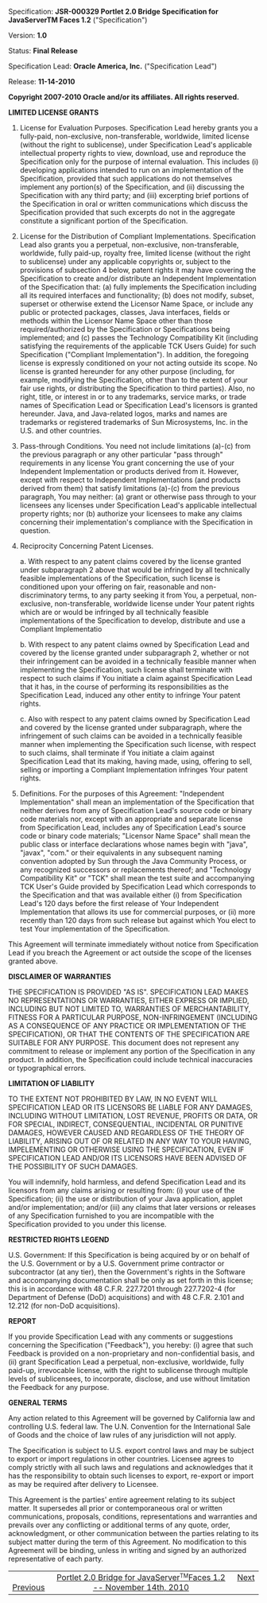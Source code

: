 Specification: **JSR-000329 Portlet 2.0 Bridge Specification for JavaServerTM
Faces 1.2** ("Specification")

Version: **1.0**

Status: **Final Release**

Specification Lead: **Oracle America, Inc.** ("Specification Lead")

Release: **11-14-2010**

**Copyright 2007-2010 Oracle and/or its affiliates. All rights reserved.**

**LIMITED LICENSE GRANTS**

1. License for Evaluation Purposes. Specification Lead hereby grants you a
fully-paid, non-exclusive, non-transferable, worldwide, limited license (without
the right to sublicense), under Specification Lead's applicable intellectual
property rights to view, download, use and reproduce the Specification only for
the purpose of internal evaluation. This includes (i) developing applications
intended to run on an implementation of the Specification, provided that such
applications do not themselves implement any portion(s) of the Specification,
and (ii) discussing the Specification with any third party; and (iii) excerpting
brief portions of the Specification in oral or written communications which
discuss the Specification provided that such excerpts do not in the aggregate
constitute a significant portion of the Specification.

2. License for the Distribution of Compliant Implementations. Specification Lead
also grants you a perpetual, non-exclusive, non-transferable, worldwide, fully
paid-up, royalty free, limited license (without the right to sublicense) under
any applicable copyrights or, subject to the provisions of subsection 4 below,
patent rights it may have covering the Specification to create and/or distribute
an Independent Implementation of the Specification that: (a) fully implements
the Specification including all its required interfaces and functionality; (b)
does not modify, subset, superset or otherwise extend the Licensor Name Space,
or include any public or protected packages, classes, Java interfaces, fields or
methods within the Licensor Name Space other than those required/authorized by
the Specification or Specifications being implemented; and (c) passes the
Technology Compatibility Kit (including satisfying the requirements of the
applicable TCK Users Guide) for such Specification ("Compliant Implementation").
In addition, the foregoing license is expressly conditioned on your not acting
outside its scope. No license is granted hereunder for any other purpose
(including, for example, modifying the Specification, other than to the extent
of your fair use rights, or distributing the Specification to third parties).
Also, no right, title, or interest in or to any trademarks, service marks, or
trade names of Specification Lead or Specification Lead's licensors is granted
hereunder. Java, and Java-related logos, marks and names are trademarks or
registered trademarks of Sun Microsystems, Inc. in the U.S. and other countries.

3. Pass-through Conditions. You need not include limitations (a)-(c) from the
previous paragraph or any other particular "pass through" requirements in any
license You grant concerning the use of your Independent Implementation or
products derived from it. However, except with respect to Independent
Implementations (and products derived from them) that satisfy limitations
(a)-(c) from the previous paragraph, You may neither: (a) grant or otherwise
pass through to your licensees any licenses under Specification Lead's
applicable intellectual property rights; nor (b) authorize your licensees to
make any claims concerning their implementation's compliance with the
Specification in question.

4. Reciprocity Concerning Patent Licenses.

    a. With respect to any patent claims covered by the license granted under
    subparagraph 2 above that would be infringed by all technically feasible
    implementations of the Specification, such license is conditioned upon your
    offering on fair, reasonable and non-discriminatory terms, to any party
    seeking it from You, a perpetual, non-exclusive, non-transferable, worldwide
    license under Your patent rights which are or would be infringed by all
    technically feasible implementations of the Specification to develop,
    distribute and use a Compliant Implementatio

    b. With respect to any patent claims owned by Specification Lead and covered
    by the license granted under subparagraph 2, whether or not their
    infringement can be avoided in a technically feasible manner when
    implementing the Specification, such license shall terminate with respect to
    such claims if You initiate a claim against Specification Lead that it has,
    in the course of performing its responsibilities as the Specification Lead,
    induced any other entity to infringe Your patent rights.

    c. Also with respect to any patent claims owned by Specification Lead and
    covered by the license granted under subparagraph, where the infringement of
    such claims can be avoided in a technically feasible manner when
    implementing the Specification such license, with respect to such claims,
    shall terminate if You initiate a claim against Specification Lead that its
    making, having made, using, offering to sell, selling or importing a
    Compliant Implementation infringes Your patent rights.

5. Definitions. For the purposes of this Agreement: "Independent Implementation"
shall mean an implementation of the Specification that neither derives from any
of Specification Lead's source code or binary code materials nor, except with an
appropriate and separate license from Specification Lead, includes any of
Specification Lead's source code or binary code materials; "Licensor Name Space"
shall mean the public class or interface declarations whose names begin with
"java", "javax", "com.<Specification Lead>" or their equivalents in any
subsequent naming convention adopted by Sun through the Java Community Process,
or any recognized successors or replacements thereof; and "Technology
Compatibility Kit" or "TCK" shall mean the test suite and accompanying TCK
User's Guide provided by Specification Lead which corresponds to the
Specification and that was available either (i) from Specification Lead's 120
days before the first release of Your Independent Implementation that allows its
use for commercial purposes, or (ii) more recently than 120 days from such
release but against which You elect to test Your implementation of the
Specification.

This Agreement will terminate immediately without notice from Specification Lead
if you breach the Agreement or act outside the scope of the licenses granted
above.

**DISCLAIMER OF WARRANTIES**
 
THE SPECIFICATION IS PROVIDED "AS IS". SPECIFICATION LEAD MAKES NO
REPRESENTATIONS OR WARRANTIES, EITHER EXPRESS OR IMPLIED, INCLUDING BUT NOT
LIMITED TO, WARRANTIES OF MERCHANTABILITY, FITNESS FOR A PARTICULAR PURPOSE,
NON-INFRINGEMENT (INCLUDING AS A CONSEQUENCE OF ANY PRACTICE OR IMPLEMENTATION
OF THE SPECIFICATION), OR THAT THE CONTENTS OF THE SPECIFICATION ARE SUITABLE
FOR ANY PURPOSE. This document does not represent any commitment to release or
implement any portion of the Specification in any product. In addition, the
Specification could include technical inaccuracies or typographical errors.

**LIMITATION OF LIABILITY**
 
TO THE EXTENT NOT PROHIBITED BY LAW, IN NO EVENT WILL SPECIFICATION LEAD OR ITS
LICENSORS BE LIABLE FOR ANY DAMAGES, INCLUDING WITHOUT LIMITATION, LOST REVENUE,
PROFITS OR DATA, OR FOR SPECIAL, INDIRECT, CONSEQUENTIAL, INCIDENTAL OR PUNITIVE
DAMAGES, HOWEVER CAUSED AND REGARDLESS OF THE THEORY OF LIABILITY, ARISING OUT
OF OR RELATED IN ANY WAY TO YOUR HAVING, IMPELEMENTING OR OTHERWISE USING THE
SPECIFICATION, EVEN IF SPECIFICATION LEAD AND/OR ITS LICENSORS HAVE BEEN ADVISED
OF THE POSSIBILITY OF SUCH DAMAGES.

You will indemnify, hold harmless, and defend Specification Lead and its
licensors from any claims arising or resulting from: (i) your use of the
Specification; (ii) the use or distribution of your Java application, applet
and/or implementation; and/or (iii) any claims that later versions or releases
of any Specification furnished to you are incompatible with the Specification
provided to you under this license.

**RESTRICTED RIGHTS LEGEND**
 
U.S. Government: If this Specification is being acquired by or on behalf of the
U.S. Government or by a U.S. Government prime contractor or subcontractor (at
any tier), then the Government's rights in the Software and accompanying
documentation shall be only as set forth in this license; this is in accordance
with 48 C.F.R. 227.7201 through 227.7202-4 (for Department of Defense (DoD)
acquisitions) and with 48 C.F.R. 2.101 and 12.212 (for non-DoD acquisitions).

**REPORT**
 
If you provide Specification Lead with any comments or suggestions concerning
the Specification ("Feedback"), you hereby: (i) agree that such Feedback is
provided on a non-proprietary and non-confidential basis, and (ii) grant
Specification Lead a perpetual, non-exclusive, worldwide, fully paid-up,
irrevocable license, with the right to sublicense through multiple levels of
sublicensees, to incorporate, disclose, and use without limitation the Feedback
for any purpose.

**GENERAL TERMS**
 
Any action related to this Agreement will be governed by California law and
controlling U.S. federal law. The U.N. Convention for the International Sale of
Goods and the choice of law rules of any jurisdiction will not apply.

The Specification is subject to U.S. export control laws and may be subject to
export or import regulations in other countries. Licensee agrees to comply
strictly with all such laws and regulations and acknowledges that it has the
responsibility to obtain such licenses to export, re-export or import as may be
required after delivery to Licensee.

This Agreement is the parties' entire agreement relating to its subject matter.
It supersedes all prior or contemporaneous oral or written communications,
proposals, conditions, representations and warranties and prevails over any
conflicting or additional terms of any quote, order, acknowledgment, or other
communication between the parties relating to its subject matter during the term
of this Agreement. No modification to this Agreement will be binding, unless in
writing and signed by an authorized representative of each party.

<span style="font-weight: bold;"></span></span></div>
<table style="text-align: left; width: 100%;" border="0" cellpadding="0" cellspacing="0">
<tbody>
<tr>
<td>&nbsp; <a href="TOC.html">Previous</a></td>
<td style="text-align: center;"><a href="TOC.html">Portlet 2.0 Bridge for JavaServer<small><sup>TM</sup></small>Faces 1.2 -- November 14th, 2010</a></td>
<td style="text-align: right;"><a href="Chapter-1-Preface.html">Next</a> &nbsp;</td>
</tr>
</tbody>
</table>
